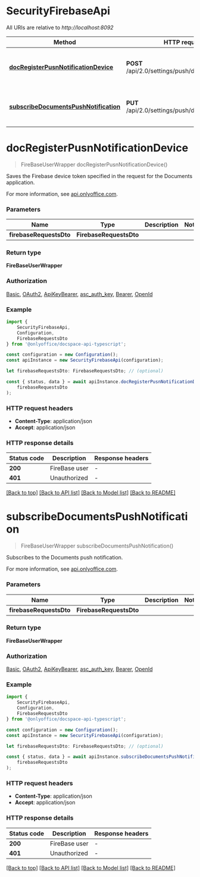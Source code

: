 # SecurityFirebaseApi

All URIs are relative to *http://localhost:8092*

|Method | HTTP request | Description|
|------------- | ------------- | -------------|
|[**docRegisterPusnNotificationDevice**](#docregisterpusnnotificationdevice) | **POST** /api/2.0/settings/push/docregisterdevice | Save the Documents Firebase device token|
|[**subscribeDocumentsPushNotification**](#subscribedocumentspushnotification) | **PUT** /api/2.0/settings/push/docsubscribe | Subscribe to Documents push notification|

# **docRegisterPusnNotificationDevice**
> FireBaseUserWrapper docRegisterPusnNotificationDevice()

Saves the Firebase device token specified in the request for the Documents application.

For more information, see [api.onlyoffice.com](https://api.onlyoffice.com/docspace/api-backend/usage-api/doc-register-pusn-notification-device/).

### Parameters

|Name | Type | Description  | Notes|
|------------- | ------------- | ------------- | -------------|
| **firebaseRequestsDto** | **FirebaseRequestsDto**|  | |


### Return type

**FireBaseUserWrapper**

### Authorization

[Basic](../README.md#Basic), [OAuth2](../README.md#OAuth2), [ApiKeyBearer](../README.md#ApiKeyBearer), [asc_auth_key](../README.md#asc_auth_key), [Bearer](../README.md#Bearer), [OpenId](../README.md#OpenId)

### Example

```typescript
import {
    SecurityFirebaseApi,
    Configuration,
    FirebaseRequestsDto
} from '@onlyoffice/docspace-api-typescript';

const configuration = new Configuration();
const apiInstance = new SecurityFirebaseApi(configuration);

let firebaseRequestsDto: FirebaseRequestsDto; // (optional)

const { status, data } = await apiInstance.docRegisterPusnNotificationDevice(
    firebaseRequestsDto
);
```

### HTTP request headers

 - **Content-Type**: application/json
 - **Accept**: application/json


### HTTP response details
| Status code | Description | Response headers |
|-------------|-------------|------------------|
|**200** | FireBase user |  -  |
|**401** | Unauthorized |  -  |

[[Back to top]](#) [[Back to API list]](../README.md#documentation-for-api-endpoints) [[Back to Model list]](../README.md#documentation-for-models) [[Back to README]](../README.md)

# **subscribeDocumentsPushNotification**
> FireBaseUserWrapper subscribeDocumentsPushNotification()

Subscribes to the Documents push notification.

For more information, see [api.onlyoffice.com](https://api.onlyoffice.com/docspace/api-backend/usage-api/subscribe-documents-push-notification/).

### Parameters

|Name | Type | Description  | Notes|
|------------- | ------------- | ------------- | -------------|
| **firebaseRequestsDto** | **FirebaseRequestsDto**|  | |


### Return type

**FireBaseUserWrapper**

### Authorization

[Basic](../README.md#Basic), [OAuth2](../README.md#OAuth2), [ApiKeyBearer](../README.md#ApiKeyBearer), [asc_auth_key](../README.md#asc_auth_key), [Bearer](../README.md#Bearer), [OpenId](../README.md#OpenId)

### Example

```typescript
import {
    SecurityFirebaseApi,
    Configuration,
    FirebaseRequestsDto
} from '@onlyoffice/docspace-api-typescript';

const configuration = new Configuration();
const apiInstance = new SecurityFirebaseApi(configuration);

let firebaseRequestsDto: FirebaseRequestsDto; // (optional)

const { status, data } = await apiInstance.subscribeDocumentsPushNotification(
    firebaseRequestsDto
);
```

### HTTP request headers

 - **Content-Type**: application/json
 - **Accept**: application/json


### HTTP response details
| Status code | Description | Response headers |
|-------------|-------------|------------------|
|**200** | FireBase user |  -  |
|**401** | Unauthorized |  -  |

[[Back to top]](#) [[Back to API list]](../README.md#documentation-for-api-endpoints) [[Back to Model list]](../README.md#documentation-for-models) [[Back to README]](../README.md)

